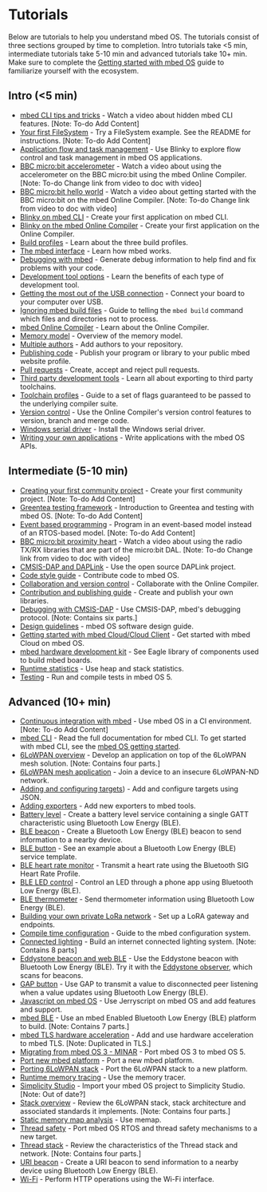 # Tutorials
Below are tutorials to help you understand mbed OS. The tutorials consist of three sections grouped by time to completion. Intro tutorials take <5 min, intermediate tutorials take 5-10 min and advanced tutorials take 10+ min. Make sure to complete the [Getting started with mbed OS]() guide to familiarize yourself with the ecosystem. 

## Intro (<5 min)

- [mbed CLI tips and tricks]() - Watch a video about hidden mbed CLI features. [Note: To-do Add Content]
- [Your first FileSystem]() - Try a FileSystem example. See the README for instructions. [Note: To-do Add Content]
- [Application flow and task management](https://docs.mbed.com/docs/mbed-os-handbook/en/latest/getting_started/flow_control/) - Use Blinky to explore flow control and task management in mbed OS applications.
- [BBC micro:bit accelerometer](https://www.youtube.com/watch?v=_WGKBxSW_AE) - Watch a video about using the accelerometer on the BBC micro:bit using the mbed Online Compiler. [Note: To-do Change link from video to doc with video]
- [BBC micro:bit hello world](https://www.youtube.com/watch?v=Jctpi6aqrHQ) - Watch a video about getting started with the BBC micro:bit on the mbed Online Compiler. [Note: To-do Change link from video to doc with video]
- [Blinky on mbed CLI](https://docs.mbed.com/docs/mbed-os-handbook/en/latest/getting_started/blinky_cli/) - Create your first application on mbed CLI.
- [Blinky on the mbed Online Compiler](https://docs.mbed.com/docs/mbed-os-handbook/en/latest/getting_started/blinky_compiler/) - Create your first application on the Online Compiler.
- [Build profiles](https://docs.mbed.com/docs/mbed-os-handbook/en/latest/dev_tools/build_profiles/) - Learn about the three build profiles.
- [The mbed interface](https://docs.mbed.com/docs/mbed-os-handbook/en/latest/getting_started/mbed_interface/) - Learn how mbed works.
- [Debugging with mbed](https://docs.mbed.com/docs/mbed-os-handbook/en/latest/advanced/debugging/) - Generate debug information to help find and fix problems with your code.
- [Development tool options](https://docs.mbed.com/docs/mbed-os-handbook/en/latest/dev_tools/options/) - Learn the benefits of each type of development tool.
- [Getting the most out of the USB connection](https://docs.mbed.com/docs/mbed-os-handbook/en/latest/getting_started/serial_communication/) - Connect your board to your computer over USB.
- [Ignoring mbed build files](https://docs.mbed.com/docs/mbed-os-handbook/en/latest/advanced/mbedignore/) - Guide to telling the `mbed build` command which files and directories not to process.
- [mbed Online Compiler](https://docs.mbed.com/docs/mbed-os-handbook/en/latest/dev_tools/online_comp/) - Learn about the Online Compiler.
- [Memory model](https://docs.mbed.com/docs/mbed-os-handbook/en/latest/concepts/memory_model/) - Overview of the memory model.
- [Multiple authors](https://docs.mbed.com/docs/mbed-os-handbook/en/latest/collab/mult_auth/) - Add authors to your repository.
- [Publishing code](https://docs.mbed.com/docs/mbed-os-handbook/en/latest/collab/publishing_code/) - Publish your program or library to your public mbed website profile.
- [Pull requests](https://docs.mbed.com/docs/mbed-os-handbook/en/latest/collab/pull_requests/) - Create, accept and reject pull requests.
- [Third party development tools](https://docs.mbed.com/docs/mbed-os-handbook/en/latest/dev_tools/third_party/) - Learn all about exporting to third party toolchains.
- [Toolchain profiles](https://docs.mbed.com/docs/mbed-os-handbook/en/latest/advanced/toolchain_profiles/) - Guide to a set of flags guaranteed to be passed to the underlying compiler suite.
- [Version control](https://docs.mbed.com/docs/mbed-os-handbook/en/latest/collab/versions/) - Use the Online Compiler's version control features to version, branch and merge code.
- [Windows serial driver](https://docs.mbed.com/docs/mbed-os-handbook/en/latest/getting_started/what_need/) - Install the Windows serial driver.
- [Writing your own applications](https://docs.mbed.com/docs/mbed-os-handbook/en/latest/APIs/intro/) - Write applications with the mbed OS APIs.

## Intermediate (5-10 min)

- [Creating your first community project]() - Create your first community project. [Note: To-do Add Content]
- [Greentea testing framework]() - Introduction to Greentea and testing with mbed OS. [Note: To-do Add Content]
- [Event based programming]() - Program in an event-based model instead of an RTOS-based model. [Note: To-do Add Content]
- [BBC micro:bit proximity heart](https://www.youtube.com/watch?v=xKWQSjg6rX4) - Watch a video about using the radio TX/RX libraries that are part of the micro:bit DAL. [Note: To-do Change link from video to doc with video]
- [CMSIS-DAP and DAPLink](https://docs.mbed.com/docs/mbed-os-handbook/en/latest/advanced/DAP/) - Use the open source DAPLink project.
- [Code style guide](https://docs.mbed.com/docs/mbed-os-handbook/en/latest/cont/code_style/) - Contribute code to mbed OS.
- [Collaboration and version control](https://docs.mbed.com/docs/mbed-os-handbook/en/latest/collab/collab_intro/) - Collaborate with the Online Compiler.
- [Contribution and publishing guide](https://docs.mbed.com/docs/mbed-os-handbook/en/latest/cont/contributing/) - Create and publish your own libraries.
- [Debugging with CMSIS-DAP](https://docs.mbed.com/docs/debugging-on-mbed/en/latest/) - Use CMSIS-DAP, mbed's debugging protocol. [Note: Contains six parts.]
- [Design guidelines](https://docs.mbed.com/docs/mbed-os-handbook/en/latest/cont/design_guidelines/) - mbed OS software design guide.
- [Getting started with mbed Cloud/Cloud Client](cloud.mbed.com/docs/quickstart) - Get started with mbed Cloud on mbed OS.
- [mbed hardware development kit](https://docs.mbed.com/docs/mbed-hardware-development-kit/en/latest/) - See Eagle library of components used to build mbed boards.
- [Runtime statistics](https://docs.mbed.com/docs/mbed-os-handbook/en/latest/advanced/runtime_stats/) - Use heap and stack statistics.
- [Testing](https://docs.mbed.com/docs/mbed-os-handbook/en/latest/advanced/testing/) - Run and compile tests in mbed OS 5.

## Advanced (10+ min)

- [Continuous integration with mbed]() - Use mbed OS in a CI environment. [Note: To-do Add Content]
- [mbed CLI](https://docs.mbed.com/docs/mbed-os-handbook/en/latest/dev_tools/cli/) - Read the full documentation for mbed CLI. To get started with mbed CLI, see the [mbed OS getting started]().
- [6LoWPAN overview](https://docs.mbed.com/docs/arm-ipv66lowpan-stack/en/latest/quick_start_intro/) - Develop an application on top of the 6LoWPAN mesh solution. [Note: Contains four parts.]
- [6LoWPAN mesh application](https://developer.mbed.org/teams/mbed-os-examples/code/mbed-os-example-mesh-minimal/) - Join a device to an insecure 6LoWPAN-ND network.
- [Adding and configuring targets](https://docs.mbed.com/docs/mbed-os-handbook/en/latest/advanced/mbed_targets/)) - Add and configure targets using JSON.
- [Adding exporters](https://docs.mbed.com/docs/mbed-os-handbook/en/latest/cont/adding_exporters/) - Add new exporters to mbed tools.
- [Battery level](https://developer.mbed.org/teams/mbed-os-examples/code/mbed-os-example-ble-BatteryLevel/) - Create a battery level service containing a single GATT characteristic using Bluetooth Low Energy (BLE).
- [BLE beacon](https://developer.mbed.org/teams/mbed-os-examples/code/mbed-os-example-ble-Beacon/) - Create a Bluetooth Low Energy (BLE) beacon to send information to a nearby device.
- [BLE button](https://developer.mbed.org/teams/mbed-os-examples/code/mbed-os-example-ble-Button/) - See an example about a Bluetooth Low Energy (BLE) service template.
- [BLE heart rate monitor](https://developer.mbed.org/teams/mbed-os-examples/code/mbed-os-example-ble-HeartRate/) - Transmit a heart rate using the Bluetooth SIG Heart Rate Profile.
- [BLE LED control](https://developer.mbed.org/teams/mbed-os-examples/code/mbed-os-example-ble-LED/) - Control an LED through a phone app using Bluetooth Low Energy (BLE).
- [BLE thermometer](https://developer.mbed.org/teams/mbed-os-examples/code/mbed-os-example-ble-Thermometer/) - Send thermometer information using Bluetooth Low Energy (BLE).
- [Building your own private LoRa network](https://docs.mbed.com/docs/lora-with-mbed/en/latest/intro-to-lora/) - Set up a LoRA gateway and endpoints.
- [Compile time configuration](https://docs.mbed.com/docs/mbed-os-handbook/en/latest/advanced/config_system/) - Guide to the mbed configuration system.
- [Connected lighting](https://docs.mbed.com/docs/building-an-internet-connected-lighting-system/en/latest/) - Build an internet connected lighting system. [Note: Contains 8 parts]
- [Eddystone beacon and web BLE](https://github.com/armmbed/mbed-os) - Use the Eddystone beacon with Bluetooth Low Energy (BLE). Try it with the [Eddystone observer](https://developer.mbed.org/teams/mbed-os-examples/code/mbed-os-example-ble-EddystoneObserver/), which scans for beacons.
- [GAP button](https://developer.mbed.org/teams/mbed-os-examples/code/mbed-os-example-ble-GAPButton/) - Use GAP to transmit a value to disconnected peer listening when a value updates using Bluetooth Low Energy (BLE).
- [Javascript on mbed OS](https://developer.mbed.org/javascript-on-mbed/) - Use Jerryscript on mbed OS and add features and support.
- [mbed BLE](https://docs.mbed.com/docs/ble-intros/en/latest/) - Use an mbed Enabled Bluetooth Low Energy (BLE) platform to build. [Note: Contains 7 parts.]
- [mbed TLS hardware acceleration](https://docs.mbed.com/docs/mbed-os-handbook/en/latest/advanced/tls_hardware_acceleration/) - Add and use hardware acceleration to mbed TLS. [Note: Duplicated in TLS.]
- [Migrating from mbed OS 3 - MINAR](https://docs.mbed.com/docs/mbed-os-handbook/en/latest/advanced/MINAR_migration/) - Port mbed OS 3 to mbed OS 5.
- [Port new mbed platform](https://docs.mbed.com/docs/mbed-os-handbook/en/latest/advanced/porting_guide/) - Port a new mbed platform.
- [Porting 6LoWPAN stack](https://docs.mbed.com/docs/arm-ipv66lowpan-stack/en/latest/16_API_porting/) - Port the 6LoWPAN stack to a new platform.
- [Runtime memory tracing](https://docs.mbed.com/docs/mbed-os-handbook/en/latest/advanced/runtime_mem_trace/) - Use the memory tracer.
- [Simplicity Studio](https://docs.mbed.com/docs/third-party-integrations/en/latest/Simp_Stu/simp_stu/) - Import your mbed OS project to Simplicity Studio. [Note: Out of date?]
- [Stack overview](https://docs.mbed.com/docs/arm-ipv66lowpan-stack/en/latest/01_overview/) - Review the 6LoWPAN stack, stack architecture and associated standards it implements. [Note: Contains four parts.]
- [Static memory map analysis](https://docs.mbed.com/docs/mbed-os-handbook/en/latest/concepts/memap/) - Use memap.
- [Thread safety](https://docs.mbed.com/docs/mbed-os-handbook/en/latest/concepts/thread_safety/) - Port mbed OS RTOS and thread safety mechanisms to a new target.
- [Thread stack](https://docs.mbed.com/docs/arm-ipv66lowpan-stack/en/latest/thread_overview/) - Review the characteristics of the Thread stack and network. [Note: Contains four parts.]
- [URI beacon](https://developer.mbed.org/teams/mbed-os-examples/code/mbed-os-example-ble-URIBeacon/) - Create a URI beacon to send information to a nearby device using Bluetooth Low Energy (BLE).
- [Wi-Fi](https://github.com/ARMmbed/mbed-os-example-wifi) - Perform HTTP operations using the Wi-Fi interface.
